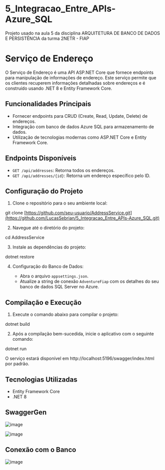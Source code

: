 # 5_Integracao_Entre_APIs-Azure_SQL
Projeto usado na aula 5 da disciplina ARQUITETURA DE BANCO DE DADOS E PERSISTÊNCIA da turma 2NETR - FIAP

# Serviço de Endereço

O Serviço de Endereço é uma API ASP.NET Core que fornece endpoints para manipulação de informações de endereço. Este serviço permite que os clientes recuperem informações detalhadas sobre endereços e é construído usando .NET 8 e Entity Framework Core.

## Funcionalidades Principais

- Fornecer endpoints para CRUD (Create, Read, Update, Delete) de endereços.
- Integração com banco de dados Azure SQL para armazenamento de dados.
- Utilização de tecnologias modernas como ASP.NET Core e Entity Framework Core.

## Endpoints Disponíveis

- `GET /api/addresses`: Retorna todos os endereços.
- `GET /api/addresses/{id}`: Retorna um endereço específico pelo ID.

## Configuração do Projeto

1. Clone o repositório para o seu ambiente local:

git clone [https://github.com/seu-usuario/AddressService.git](https://github.com/LucasSebrian/5_Integracao_Entre_APIs-Azure_SQL.git)

2. Navegue até o diretório do projeto:

cd AddressService

3. Instale as dependências do projeto:

dotnet restore

4. Configuração do Banco de Dados:

   - Abra o arquivo `appsettings.json`.
   - Atualize a string de conexão `AdventureFiap` com os detalhes do seu banco de dados SQL Server no Azure.

## Compilação e Execução

1. Execute o comando abaixo para compilar o projeto:

dotnet build

2. Após a compilação bem-sucedida, inicie o aplicativo com o seguinte comando:

dotnet run

O serviço estará disponível em http://localhost:5196/swagger/index.html por padrão.

## Tecnologias Utilizadas

- Entity Framework Core
- .NET 8


## SwaggerGen

![image](https://github.com/LucasSebrian/5_Integracao_Entre_APIs-Azure_SQL/assets/40295405/219576ba-9b72-4be2-b917-7009761073f1)

![image](https://github.com/LucasSebrian/5_Integracao_Entre_APIs-Azure_SQL/assets/40295405/f611d1ed-4e55-4416-9f6a-e7727bdd5fe5)

## Conexão com o Banco 

![image](https://github.com/LucasSebrian/5_Integracao_Entre_APIs-Azure_SQL/assets/40295405/bf7765fe-02c4-4907-aca1-5e8ed7bd0268)

